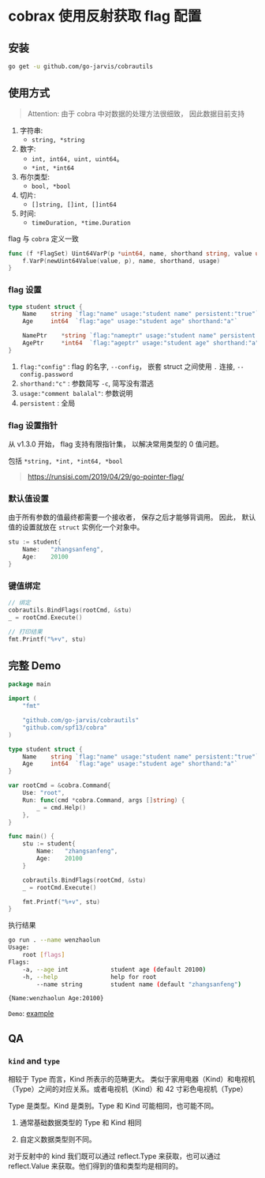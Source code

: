# cobrax 使用反射获取 flag 配置

## 安装

```bash
go get -u github.com/go-jarvis/cobrautils
```

## 使用方式

> Attention: 由于 cobra 中对数据的处理方法很细致， 因此数据目前支持 

1. 字符串:
    + `string, *string`
2. 数字:
    + `int, int64, uint, uint64`。 
    + `*int, *int64`
3. 布尔类型:
    + `bool, *bool`
4. 切片:
    + `[]string, []int, []int64`
5. 时间:
    + `timeDuration, *time.Duration`

flag 与 `cobra` 定义一致

```go
func (f *FlagSet) Uint64VarP(p *uint64, name, shorthand string, value uint64, usage string) {
	f.VarP(newUint64Value(value, p), name, shorthand, usage)
}
```

### flag 设置

```go
type student struct {
    Name    string `flag:"name" usage:"student name" persistent:"true"`
    Age     int64  `flag:"age" usage:"student age" shorthand:"a"`

    NamePtr    *string `flag:"nameptr" usage:"student name" persistent:"true"`
    AgePtr     *int64  `flag:"ageptr" usage:"student age" shorthand:"a"`
}
```

1. `flag:"config"` : flag 的名字, `--config`， 嵌套 struct 之间使用 `.` 连接, `--config.password`
2. `shorthand:"c"` : 参数简写 `-c`, 简写没有潜逃
3. `usage:"comment balalal"`: 参数说明
4. `persistent` : 全局

### flag 设置指针

从 v1.3.0 开始， flag 支持有限指针集， 以解决常用类型的 0 值问题。

包括 `*string, *int, *int64, *bool`

> https://runsisi.com/2019/04/29/go-pointer-flag/


### 默认值设置

由于所有参数的值最终都需要一个接收者， 保存之后才能够背调用。
因此， 默认值的设置就放在 `struct` 实例化一个对象中。

```go
stu := student{
    Name:   "zhangsanfeng",
    Age:    20100
}
```

### 键值绑定

```go
// 绑定
cobrautils.BindFlags(rootCmd, &stu)
_ = rootCmd.Execute()

// 打印结果
fmt.Printf("%+v", stu)
```
## 完整 Demo

```go
package main

import (
    "fmt"

    "github.com/go-jarvis/cobrautils"
    "github.com/spf13/cobra"
)

type student struct {
    Name    string `flag:"name" usage:"student name" persistent:"true"`
    Age     int64  `flag:"age" usage:"student age" shorthand:"a"`
}

var rootCmd = &cobra.Command{
    Use: "root",
    Run: func(cmd *cobra.Command, args []string) {
        _ = cmd.Help()
    },
}

func main() {
    stu := student{
        Name:   "zhangsanfeng",
        Age:    20100
    }

    cobrautils.BindFlags(rootCmd, &stu)
    _ = rootCmd.Execute()

    fmt.Printf("%+v", stu)
}
```

执行结果 

```bash
go run . --name wenzhaolun
Usage:
    root [flags]
Flags:
    -a, --age int            student age (default 20100)
    -h, --help               help for root
        --name string        student name (default "zhangsanfeng")

{Name:wenzhaolun Age:20100}
```

`Demo`: [example](examples/main.go)

## QA

### `kind` and `type`

相较于 Type 而言，Kind 所表示的范畴更大。 类似于家用电器（Kind）和电视机（Type）之间的对应关系。或者电视机（Kind）和 42 寸彩色电视机（Type）

Type 是类型。Kind 是类别。Type 和 Kind 可能相同，也可能不同。

1. 通常基础数据类型的 Type 和 Kind 相同

2. 自定义数据类型则不同。


对于反射中的 kind 我们既可以通过 reflect.Type 来获取，也可以通过 reflect.Value 来获取。他们得到的值和类型均是相同的。




